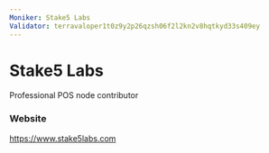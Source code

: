 ```yaml
---
Moniker: Stake5 Labs
Validator: terravaloper1t0z9y2p26qzsh06f2l2kn2v8hqtkyd33s409ey
---
```


# Stake5 Labs

Professional POS node contributor

### Website

https://www.stake5labs.com

